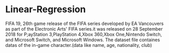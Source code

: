 # Linear-Regression
FIFA 19, 26th game release of the FIFA series developed by EA Vancouvers as part of the Electronic Arts' FIFA series.it was released on 28 September 2018 for P;ayStation 3,PlayStation 4,Xbox 360,Xbox One,Nintendo Switch, and Microsoft Switch, and Microsoft Windows.
The dataset file containes datas of the in-game character.(data like name, age, nationality, club)
